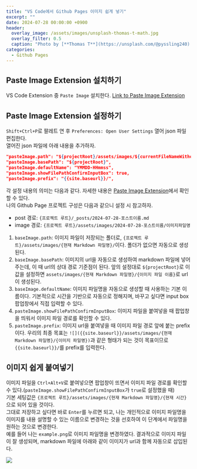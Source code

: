 ```yaml
---
title: "VS Code에서 Github Pages 이미지 쉽게 넣기"
excerpt: ""
date: 2024-07-28 00:00:00 +0900
header:
  overlay_image: /assets/images/unsplash-thomas-t-math.jpg
  overlay_filter: 0.5
  caption: "Photo by [**Thomas T**](https://unsplash.com/@pyssling240) on [**Unsplash**](https://unsplash.com/)"
categories:
  - Github Pages
---
```


## Paste Image Extension 설치하기

VS Code Extension 중 `Paste Image` 설치한다. [Link to Paste Image Extension](https://marketplace.visualstudio.com/items?itemName=mushan.vscode-paste-image)  

## Paste Image Extension 설정하기

`Shift+Ctrl+P`로 팔레트 연 후 `Preferences: Open User Settings` 열어 json 파일 편집한다.  
열어진 json 파일에 아래 내용을 추가하자.  

```json
"pasteImage.path": "${projectRoot}/assets/images/${currentFileNameWithoutExt}",
"pasteImage.basePath": "${projectRoot}",
"pasteImage.defaultName": "YMMDD-HHmmss",
"pasteImage.showFilePathConfirmInputBox": true,
"pasteImage.prefix": "{{site.baseurl}}/",
```

각 설정 내용의 의미는 다음과 같다. 자세한 내용은 [Paste Image Extension](https://marketplace.visualstudio.com/items?itemName=mushan.vscode-paste-image)에서 확인할 수 있다.  
나의 Github Page 프로젝트 구성은 다음과 같으니 설정 시 참고하자.  

- post 경로: `{프로젝트 루트}/_posts/2024-07-28-포스트이름.md`
- image 경로: `{프로젝트 루트}/assets/images/2024-07-28-포스트이름/이미지파일명`

1. `baseImage.path`: 이미지 파일이 저장되는 폴더로, `{프로젝트 루트}/assets/images/{현재 Markdown 파일명}/`이다. 폴더가 없으면 자동으로 생성된다.
2. `baseImage.basePath`: 이미지의 url을 자동으로 생성하여 markdown 파일에 넣어주는데, 이 때 url의 상대 경로 기준점이 된다. 앞의 설정대로 `${projectRoot}`로 이 값을 설정하면 `assets/images/{현재 Markdown 파일명}/{이미지 파일 이름}`로 url이 생성된다.
3. `baseImage.defaultName`: 이미지 파일명을 자동으로 생성할 때 사용하는 기본 이름이다. 기본적으로 시간을 기반으로 자동으로 정해지며, 바꾸고 싶다면 input box 팝업창에서 직접 입력할 수 있다.
4. `pasteImage.showFilePathConfirmInputBox`: 이미지 파일을 붙여넣을 때 팝업창을 띄워서 이미지 파일 경로를 확인할 수 있다.
5. `pasteImage.prefix`: 이미지 url을 붙여넣을 때 이미지 파일 경로 앞에 붙는 prefix이다. 우리의 최종 목표는 `![]({{site.baseurl}}/assets/images/{현재 Markdown 파일명}/{이미지 파일명})`과 같은 형태가 되는 것이 목표이므로 `{{site.baseurl}}/`를 prefix를 입력한다.

## 이미지 쉽게 붙여넣기

이미지 파일을 `Ctrl+Alt+V`로 붙여넣으면 팝업창이 뜨면서 이미지 파일 경로를 확인할 수 있다.(`pasteImage.showFilePathConfirmInputBox`가 `true`로 설정했을 때)  
기본 세팅값은 `{프로젝트 루트}/assets/images/{현재 Markdown 파일명}/{현재 시간}`으로 되어 있을 것이다.  
그대로 저장하고 싶다면 바로 `Enter`를 누르면 되고, 나는 개인적으로 이미지 파일명을 이미지를 내용 설명할 수 있는 이름으로 변경하는 것을 선호하여 이 단계에서 파일명을 원하는 것으로 변경한다.  
예를 들어 나는 `example.png`로 이미지 파일명을 변경하였다. 결과적으로 이미지 파일이 잘 생성되며, markdown 파일에 아래와 같이 이미지가 url과 함께 자동으로 삽입된다.

![]({{site.baseurl}}/assets/images/2024-07-28-githubpages-inserting-image/example.png)





